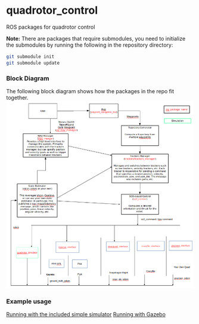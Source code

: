quadrotor_control
=================

ROS packages for quadrotor control

**Note:** There are packages that require submodules, you need to initialize the submodules by running the following in the repository directory:
```bash
git submodule init
git submodule update
```

### Block Diagram

The following block diagram shows how the packages in the repo fit together.
![Block Diagram](doc/quad_control_block_diag.png)


### Example usage

[Running with the included simple simulator](doc/QuadSim.md)
[Running with Gazebo](doc/QuadGazebo.md)

